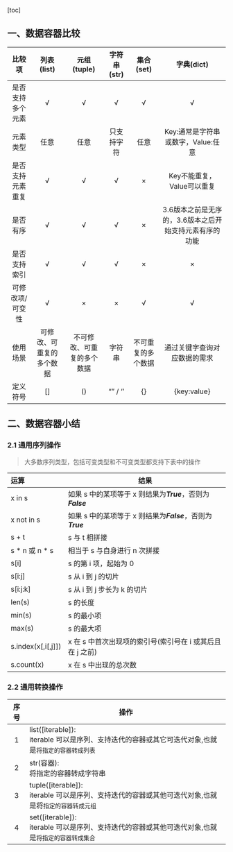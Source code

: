 [toc]

## 一、数据容器比较

|      比较项      |        列表(list)        |        元组(tuple)         | 字符串(str) |     集合(set)      |                       字典(dict)                       |
| :--------------: | :----------------------: | :------------------------: | :---------: | :----------------: | :----------------------------------------------------: |
| 是否支持多个元素 |            √             |             √              |      √      |         √          |                           √                            |
|     元素类型     |           任意           |            任意            | 只支持字符  |        任意        |           Key:通常是字符串或数字，Value:任意           |
| 是否支持元素重复 |            √             |             √              |      √      |         ×          |               Key不能重复，Value可以重复               |
|     是否有序     |            √             |             √              |      √      |         ×          | 3.6版本之前是无序的，3.6版本之后开始支持元素有序的功能 |
|   是否支持索引   |            √             |             √              |      √      |         ×          |                           ×                            |
| 可修改项/可变性  |            √             |             ×              |      ×      |         √          |                           √                            |
|     使用场景     | 可修改、可重复的多个数据 | 不可修改、可重复的多个数据 |   字符串    | 不可重复的多个数据 |              通过关键字查询对应数据的需求              |
|     定义符号     |            []            |             ()             |   “” / ‘’   |         {}         |                      {key:value}                       |



## 二、数据容器小结

### 2.1 通用序列操作

> 大多数序列类型，包括可变类型和不可变类型都支持下表中的操作

| 运算               | 结果                                                        |
| :----------------- | ----------------------------------------------------------- |
| x in s             | 如果 s 中的某项等于 x 则结果为***True***，否则为***False*** |
| x not in s         | 如果 s 中的某项等于 x 则结果为***False***，否则为***True*** |
| s + t              | s 与 t 相拼接                                               |
| s * n 或 n * s     | 相当于 s 与自身进行 n 次拼接                                |
| s[i]               | s 的第 i 项，起始为 0                                       |
| s[i:j]             | s 从 i 到 j 的切片                                          |
| s[i:j:k]           | s 从 i 到 j 步长为 k 的切片                                 |
| len(s)             | s 的长度                                                    |
| min(s)             | s 的最小项                                                  |
| max(s)             | s 的最大项                                                  |
| s.index(x[,i[,j]]) | x 在 s 中首次出现项的索引号(索引号在 i 或其后且在 j 之前)   |
| s.count(x)         | x 在 s 中出现的总次数                                       |



### 2.2 通用转换操作

| 序号 | 操作                                                         |
| :--: | ------------------------------------------------------------ |
|  1   | list([iterable]):<br />iterable 可以是序列、支持迭代的容器或其它可迭代对象,也就是`将指定的容器转成列表` |
|  2   | str(容器):<br />将指定的容器转成字符串                       |
|  3   | tuple([iterable]):<br />iterable 可以是序列、支持迭代的容器或其他可迭代对象,也就是将`指定的容器转成元组` |
|  4   | set([iterable]):<br/>iterable 可以是序列、支持迭代的容器或其他可迭代对象,也就是`将指定的容器转成集合` |

